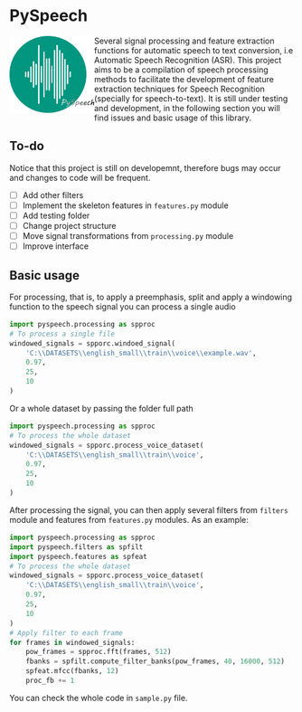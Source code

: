 # PySpeech
<img align="left" width="150" src="/images/pyspeech_logo.png">
Several signal processing and feature extraction functions for automatic speech to text conversion, i.e Automatic Speech Recognition (ASR). This project aims to be a compilation of speech processing methods to facilitate the development of feature extraction techniques for Speech Recognition (specially for speech-to-text). It is still under testing and development, in the following section you will find issues and basic usage of this library.

## To-do
Notice that this project is still on developemnt, therefore bugs may occur and
changes to code will be frequent.

- [ ] Add other filters
- [ ] Implement the skeleton features in `features.py` module
- [ ] Add testing folder
- [ ] Change project structure
- [ ] Move signal transformations from `processing.py` module
- [ ] Improve interface

## Basic usage
For processing, that is, to apply a preemphasis, split and apply a windowing 
function to the speech signal you can process a single audio

```python
import pyspeech.processing as spproc
# To process a single file
windowed_signals = spporc.windoed_signal(
    'C:\\DATASETS\\english_small\\train\\voice\\example.wav',
    0.97,
    25,
    10
)
```

Or a whole dataset by passing the folder full path
```python
import pyspeech.processing as spproc
# To process the whole dataset
windowed_signals = spporc.process_voice_dataset(
    'C:\\DATASETS\\english_small\\train\\voice',
    0.97,
    25,
    10
)
```

After processing the signal, you can then apply several filters from `filters`
module and features from `features.py` modules. As an example:

```python
import pyspeech.processing as spproc
import pyspeech.filters as spfilt
import pyspeech.features as spfeat
# To process the whole dataset
windowed_signals = spporc.process_voice_dataset(
    'C:\\DATASETS\\english_small\\train\\voice',
    0.97,
    25,
    10
)
# Apply filter to each frame
for frames in windowed_signals:
    pow_frames = spproc.fft(frames, 512)
    fbanks = spfilt.compute_filter_banks(pow_frames, 40, 16000, 512)
    spfeat.mfcc(fbanks, 12)
    proc_fb += 1
```

You can check the whole code in `sample.py` file.
